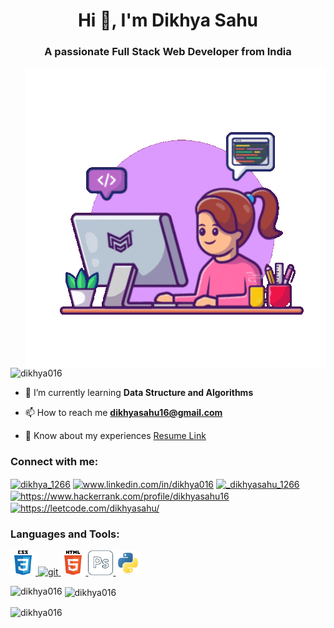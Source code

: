 <h1 align="center">Hi 👋, I'm Dikhya Sahu</h1>
<h3 align="center">A passionate Full Stack Web Developer from India</h3>
<img align="right" src="devloper.gif" alt="temp">

<p align="left"> <img src="https://komarev.com/ghpvc/?username=dikhya016&label=Profile%20views&color=0e75b6&style=flat" alt="dikhya016" /> </p>

- 🌱 I’m currently learning **Data Structure and Algorithms**

- 📫 How to reach me **dikhyasahu16@gmail.com**

- 📄 Know about my experiences <a href="https://drive.google.com/file/d/12RO53e3A3DVI7ZFSs_9iAA-_V05pG1W2/view?usp=sharing"> Resume Link</a>

<h3 align="left">Connect with me:</h3>
<p align="left">
<a href="https://twitter.com/dikhya_1266" target="blank"><img align="center" src="https://raw.githubusercontent.com/rahuldkjain/github-profile-readme-generator/master/src/images/icons/Social/twitter.svg" alt="dikhya_1266" height="30" width="40" /></a>
<a href="https://linkedin.com/in/www.linkedin.com/in/dikhya016" target="blank"><img align="center" src="https://raw.githubusercontent.com/rahuldkjain/github-profile-readme-generator/master/src/images/icons/Social/linked-in-alt.svg" alt="www.linkedin.com/in/dikhya016" height="30" width="40" /></a>
<a href="https://instagram.com/_dikhyasahu_1266" target="_blank"><img align="center" src="https://raw.githubusercontent.com/rahuldkjain/github-profile-readme-generator/master/src/images/icons/Social/instagram.svg" alt="_dikhyasahu_1266" height="30" width="40" /></a>
<a href="https://www.hackerrank.com/profile/dikhyasahu16" target="blank"><img align="center" src="https://raw.githubusercontent.com/rahuldkjain/github-profile-readme-generator/master/src/images/icons/Social/hackerrank.svg" alt="https://www.hackerrank.com/profile/dikhyasahu16" height="30" width="40" /></a>
<a href="https://leetcode.com/dikhyasahu/" target="blank"><img align="center" src="https://raw.githubusercontent.com/rahuldkjain/github-profile-readme-generator/master/src/images/icons/Social/leet-code.svg" alt="https://leetcode.com/dikhyasahu/" height="30" width="40" /></a>
</p>

<h3 align="left">Languages and Tools:</h3>
<p align="left"> <a href="https://www.w3schools.com/css/" target="_blank" rel="noreferrer"> <img src="https://raw.githubusercontent.com/devicons/devicon/master/icons/css3/css3-original-wordmark.svg" alt="css3" width="40" height="40"/> </a> <a href="https://git-scm.com/" target="_blank" rel="noreferrer"> <img src="https://www.vectorlogo.zone/logos/git-scm/git-scm-icon.svg" alt="git" width="40" height="40"/> </a> <a href="https://www.w3.org/html/" target="_blank" rel="noreferrer"> <img src="https://raw.githubusercontent.com/devicons/devicon/master/icons/html5/html5-original-wordmark.svg" alt="html5" width="40" height="40"/> </a> <a href="https://www.photoshop.com/en" target="_blank" rel="noreferrer"> <img src="https://raw.githubusercontent.com/devicons/devicon/master/icons/photoshop/photoshop-line.svg" alt="photoshop" width="40" height="40"/> </a> <a href="https://www.python.org" target="_blank" rel="noreferrer"> <img src="https://raw.githubusercontent.com/devicons/devicon/master/icons/python/python-original.svg" alt="python" width="40" height="40"/> </a> </p>

<p><img align="left" src="https://github-readme-stats.vercel.app/api/top-langs?username=dikhya016&show_icons=true&locale=en&layout=compact" alt="dikhya016" /></p>

<p>&nbsp;<img align="center" src="https://github-readme-stats.vercel.app/api?username=dikhya016&show_icons=true&locale=en" alt="dikhya016" /></p>

<p><img align="center" src="https://github-readme-streak-stats.herokuapp.com/?user=dikhya016&" alt="dikhya016" /></p>
